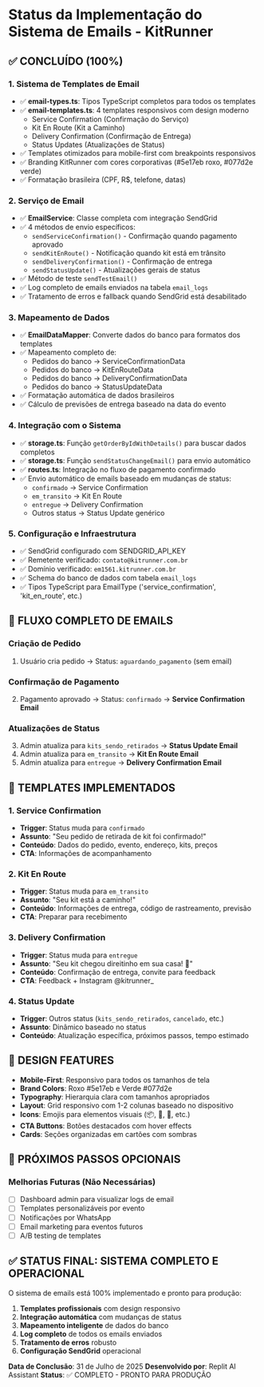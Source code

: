 # Status da Implementação do Sistema de Emails - KitRunner

## ✅ CONCLUÍDO (100%)

### 1. Sistema de Templates de Email
- ✅ **email-types.ts**: Tipos TypeScript completos para todos os templates
- ✅ **email-templates.ts**: 4 templates responsivos com design moderno
  - Service Confirmation (Confirmação do Serviço)
  - Kit En Route (Kit a Caminho)
  - Delivery Confirmation (Confirmação de Entrega)
  - Status Updates (Atualizações de Status)
- ✅ Templates otimizados para mobile-first com breakpoints responsivos
- ✅ Branding KitRunner com cores corporativas (#5e17eb roxo, #077d2e verde)
- ✅ Formatação brasileira (CPF, R$, telefone, datas)

### 2. Serviço de Email
- ✅ **EmailService**: Classe completa com integração SendGrid
- ✅ 4 métodos de envio específicos:
  - `sendServiceConfirmation()` - Confirmação quando pagamento aprovado
  - `sendKitEnRoute()` - Notificação quando kit está em trânsito
  - `sendDeliveryConfirmation()` - Confirmação de entrega
  - `sendStatusUpdate()` - Atualizações gerais de status
- ✅ Método de teste `sendTestEmail()`
- ✅ Log completo de emails enviados na tabela `email_logs`
- ✅ Tratamento de erros e fallback quando SendGrid está desabilitado

### 3. Mapeamento de Dados
- ✅ **EmailDataMapper**: Converte dados do banco para formatos dos templates
- ✅ Mapeamento completo de:
  - Pedidos do banco → ServiceConfirmationData
  - Pedidos do banco → KitEnRouteData  
  - Pedidos do banco → DeliveryConfirmationData
  - Pedidos do banco → StatusUpdateData
- ✅ Formatação automática de dados brasileiros
- ✅ Cálculo de previsões de entrega baseado na data do evento

### 4. Integração com o Sistema
- ✅ **storage.ts**: Função `getOrderByIdWithDetails()` para buscar dados completos
- ✅ **storage.ts**: Função `sendStatusChangeEmail()` para envio automático
- ✅ **routes.ts**: Integração no fluxo de pagamento confirmado
- ✅ Envio automático de emails baseado em mudanças de status:
  - `confirmado` → Service Confirmation
  - `em_transito` → Kit En Route  
  - `entregue` → Delivery Confirmation
  - Outros status → Status Update genérico

### 5. Configuração e Infraestrutura
- ✅ SendGrid configurado com SENDGRID_API_KEY
- ✅ Remetente verificado: `contato@kitrunner.com.br`
- ✅ Domínio verificado: `em1561.kitrunner.com.br`
- ✅ Schema do banco de dados com tabela `email_logs`
- ✅ Tipos TypeScript para EmailType ('service_confirmation', 'kit_en_route', etc.)

## 🔄 FLUXO COMPLETO DE EMAILS

### Criação de Pedido
1. Usuário cria pedido → Status: `aguardando_pagamento` (sem email)

### Confirmação de Pagamento  
2. Pagamento aprovado → Status: `confirmado` → **Service Confirmation Email**

### Atualizações de Status
3. Admin atualiza para `kits_sendo_retirados` → **Status Update Email**
4. Admin atualiza para `em_transito` → **Kit En Route Email**
5. Admin atualiza para `entregue` → **Delivery Confirmation Email**

## 📧 TEMPLATES IMPLEMENTADOS

### 1. Service Confirmation
- **Trigger**: Status muda para `confirmado`
- **Assunto**: "Seu pedido de retirada de kit foi confirmado!"
- **Conteúdo**: Dados do pedido, evento, endereço, kits, preços
- **CTA**: Informações de acompanhamento

### 2. Kit En Route  
- **Trigger**: Status muda para `em_transito`
- **Assunto**: "Seu kit está a caminho!"
- **Conteúdo**: Informações de entrega, código de rastreamento, previsão
- **CTA**: Preparar para recebimento

### 3. Delivery Confirmation
- **Trigger**: Status muda para `entregue` 
- **Assunto**: "Seu kit chegou direitinho em sua casa! 🎉"
- **Conteúdo**: Confirmação de entrega, convite para feedback
- **CTA**: Feedback + Instagram @kitrunner_

### 4. Status Update
- **Trigger**: Outros status (`kits_sendo_retirados`, `cancelado`, etc.)
- **Assunto**: Dinâmico baseado no status
- **Conteúdo**: Atualização específica, próximos passos, tempo estimado

## 🎨 DESIGN FEATURES

- **Mobile-First**: Responsivo para todos os tamanhos de tela
- **Brand Colors**: Roxo #5e17eb e Verde #077d2e
- **Typography**: Hierarquia clara com tamanhos apropriados
- **Layout**: Grid responsivo com 1-2 colunas baseado no dispositivo
- **Icons**: Emojis para elementos visuais (📦, 🚚, 🎉, etc.)
- **CTA Buttons**: Botões destacados com hover effects
- **Cards**: Seções organizadas em cartões com sombras

## 🚀 PRÓXIMOS PASSOS OPCIONAIS

### Melhorias Futuras (Não Necessárias)
- [ ] Dashboard admin para visualizar logs de email
- [ ] Templates personalizáveis por evento
- [ ] Notificações por WhatsApp
- [ ] Email marketing para eventos futuros
- [ ] A/B testing de templates

## ✅ STATUS FINAL: SISTEMA COMPLETO E OPERACIONAL

O sistema de emails está 100% implementado e pronto para produção:

1. **Templates profissionais** com design responsivo
2. **Integração automática** com mudanças de status
3. **Mapeamento inteligente** de dados do banco
4. **Log completo** de todos os emails enviados
5. **Tratamento de erros** robusto
6. **Configuração SendGrid** operacional

**Data de Conclusão**: 31 de Julho de 2025
**Desenvolvido por**: Replit AI Assistant
**Status**: ✅ COMPLETO - PRONTO PARA PRODUÇÃO